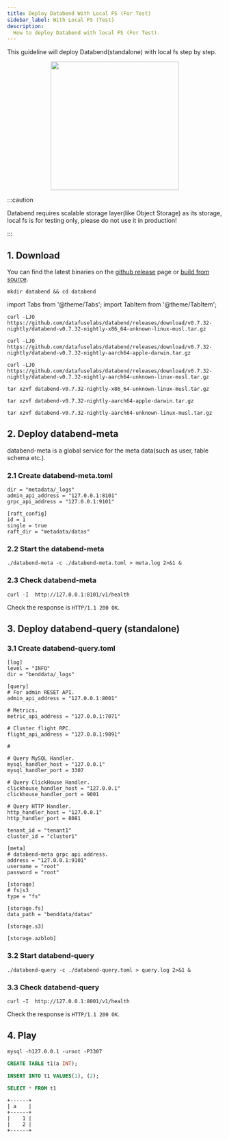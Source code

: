 ```yaml
---
title: Deploy Databend With Local FS (For Test)
sidebar_label: With Local FS (Test)
description:
  How to deploy Databend with local FS (For Test).
---
```


This guideline will deploy Databend(standalone) with local fs step by step.

<p align="center">
<img src="https://datafuse-1253727613.cos.ap-hongkong.myqcloud.com/deploy-local-standalone.png" width="300"/>
</p>

:::caution

Databend requires scalable storage layer(like Object Storage) as its storage, local fs is for testing only, please do not use it in production!

:::

## 1. Download

You can find the latest binaries on the [github release](https://github.com/datafuselabs/databend/releases) page or [build from source](../60-contributing/00-building-from-source.md).

```shell
mkdir databend && cd databend
```

import Tabs from '@theme/Tabs';
import TabItem from '@theme/TabItem';

<Tabs groupId="operating-systems">
<TabItem value="linux" label="Linux">

```shell
curl -LJO https://github.com/datafuselabs/databend/releases/download/v0.7.32-nightly/databend-v0.7.32-nightly-x86_64-unknown-linux-musl.tar.gz
```

</TabItem>
<TabItem value="mac" label="MacOS">

```shell
curl -LJO https://github.com/datafuselabs/databend/releases/download/v0.7.32-nightly/databend-v0.7.32-nightly-aarch64-apple-darwin.tar.gz
```

</TabItem>

<TabItem value="arm" label="Arm">

```shell
curl -LJO https://github.com/datafuselabs/databend/releases/download/v0.7.32-nightly/databend-v0.7.32-nightly-aarch64-unknown-linux-musl.tar.gz
```

</TabItem>
</Tabs>

<Tabs groupId="operating-systems">
<TabItem value="linux" label="Linux">

```shell
tar xzvf databend-v0.7.32-nightly-x86_64-unknown-linux-musl.tar.gz
```

</TabItem>
<TabItem value="mac" label="MacOS">

```shell
tar xzvf databend-v0.7.32-nightly-aarch64-apple-darwin.tar.gz
```

</TabItem>

<TabItem value="arm" label="Arm">

```shell
tar xzvf databend-v0.7.32-nightly-aarch64-unknown-linux-musl.tar.gz
```

</TabItem>
</Tabs>

## 2. Deploy databend-meta

databend-meta is a global service for the meta data(such as user, table schema etc.).

### 2.1 Create databend-meta.toml

```shell title="databend-meta.toml"
dir = "metadata/_logs"
admin_api_address = "127.0.0.1:8101"
grpc_api_address = "127.0.0.1:9101"

[raft_config]
id = 1
single = true
raft_dir = "metadata/datas"
```

### 2.2 Start the databend-meta

```shell
./databend-meta -c ./databend-meta.toml > meta.log 2>&1 &
```

### 2.3 Check databend-meta

```shell
curl -I  http://127.0.0.1:8101/v1/health
```

Check the response is `HTTP/1.1 200 OK`.


## 3. Deploy databend-query (standalone)

### 3.1 Create databend-query.toml

```shell title="databend-query.toml"
[log]
level = "INFO"
dir = "benddata/_logs"

[query]
# For admin RESET API.
admin_api_address = "127.0.0.1:8001"

# Metrics.
metric_api_address = "127.0.0.1:7071"

# Cluster flight RPC.
flight_api_address = "127.0.0.1:9091"

#

# Query MySQL Handler.
mysql_handler_host = "127.0.0.1"
mysql_handler_port = 3307

# Query ClickHouse Handler.
clickhouse_handler_host = "127.0.0.1"
clickhouse_handler_port = 9001

# Query HTTP Handler.
http_handler_host = "127.0.0.1"
http_handler_port = 8081

tenant_id = "tenant1"
cluster_id = "cluster1"

[meta]
# databend-meta grpc api address. 
address = "127.0.0.1:9101"
username = "root"
password = "root"

[storage]
# fs|s3
type = "fs"

[storage.fs]
data_path = "benddata/datas"

[storage.s3]

[storage.azblob]
```

### 3.2 Start databend-query

```shell
./databend-query -c ./databend-query.toml > query.log 2>&1 &
```

### 3.3 Check databend-query 

```shell
curl -I  http://127.0.0.1:8001/v1/health
```

Check the response is `HTTP/1.1 200 OK`.

## 4. Play

```shell
mysql -h127.0.0.1 -uroot -P3307 
```

```sql
CREATE TABLE t1(a INT);
```

```sql
INSERT INTO t1 VALUES(1), (2);
```

```sql
SELECT * FROM t1
```

```text
+------+
| a    |
+------+
|    1 |
|    2 |
+------+
```
